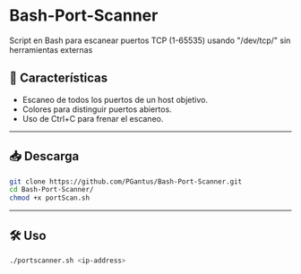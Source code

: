 # Bash-Port-Scanner
Script en Bash para escanear puertos TCP (1-65535) usando "/dev/tcp/" sin herramientas externas

## 🚩 Características
- Escaneo de todos los puertos de un host objetivo.
- Colores para distinguir puertos abiertos.
- Uso de Ctrl+C para frenar el escaneo.
---

## 📥 Descarga
```bash
git clone https://github.com/PGantus/Bash-Port-Scanner.git
cd Bash-Port-Scanner/
chmod +x portScan.sh
```
---

## 🛠️ Uso

```bash
./portscanner.sh <ip-address>
```
